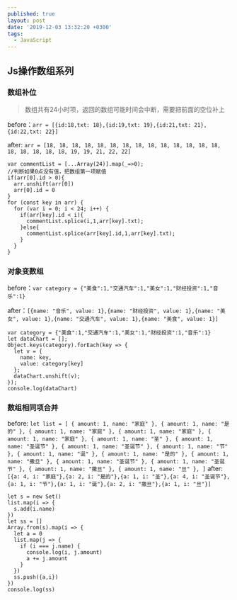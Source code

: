 ```yaml
---
published: true
layout: post
date: '2019-12-03 13:32:20 +0300'
tags:
  - JavaScript
---
```

## Js操作数组系列

### 数组补位
>数组共有24小时项，返回的数组可能时间会中断，需要把前面的空位补上

before：`arr = [{id:18,txt: 18},{id:19,txt: 19},{id:21,txt: 21},{id:22,txt: 22}]`

after: `arr = [18, 18, 18, 18, 18, 18, 18, 18, 18, 18, 18, 18, 18, 18, 18, 18, 18, 18, 18, 19, 19, 21, 22, 22]`

```
var commentList = [...Array(24)].map(_=>0);
//判断如果0点没有值，把数组第一项赋值
if(arr[0].id > 0){
  arr.unshift(arr[0])
  arr[0].id = 0
}
for (const key in arr) {
  for (var i = 0; i < 24; i++) {
    if(arr[key].id < i){
      commentList.splice(i,1,arr[key].txt);
    }else{
      commentList.splice(arr[key].id,1,arr[key].txt);
    }
  }
}
```

### 对象变数组

before：`var category = {"美食":1,"交通汽车":1,"美女":1,"财经投资":1,"音乐":1}`

after：`[{name: "音乐", value: 1},{name: "财经投资", value: 1},{name: "美女", value: 1},{name: "交通汽车", value: 1},{name: "美食", value: 1}]`

```
var category = {"美食":1,"交通汽车":1,"美女":1,"财经投资":1,"音乐":1}
let dataChart = [];
Object.keys(category).forEach(key => {
  let v = {
    name: key,
    value: category[key]
  };
  dataChart.unshift(v);
});
console.log(dataChart)
```

### 数组相同项合并

before: `let list = [ { amount: 1, name: "家庭" }, { amount: 1, name: "是的" }, { amount: 1, name: "家庭" }, { amount: 1, name: "家庭" }, { amount: 1, name: "家庭" }, { amount: 1, name: "圣" }, { amount: 1, name: "圣诞节" }, { amount: 1, name: "圣诞节" }, { amount: 1, name: "节" }, { amount: 1, name: "诞" }, { amount: 1, name: "是的" }, { amount: 1, name: "撒旦" }, { amount: 1, name: "圣诞节" }, { amount: 1, name: "圣诞节" }, { amount: 1, name: "撒旦" }, { amount: 1, name: "旦" }, ]`
after:	`[{a: 4, i: "家庭"},{a: 2, i: "是的"},{a: 1, i: "圣"},{a: 4, i: "圣诞节"},{a: 1, i: "节"},{a: 1, i: "诞"},{a: 2, i: "撒旦"},{a: 1, i: "旦"}]`

```
let s = new Set()
list.map(i => {
  s.add(i.name)
})
let ss = []
Array.from(s).map(i => {
  let a = 0
  list.map(j => {
    if (i === j.name) {
      console.log(i, j.amount)
      a += j.amount
    }
  })
  ss.push({a,i})
})
console.log(ss)

```

